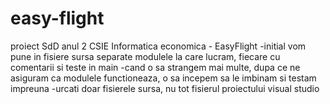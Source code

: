 # easy-flight
proiect SdD anul 2 CSIE Informatica economica - EasyFlight
-initial vom pune in fisiere sursa separate modulele la care lucram, fiecare cu comentarii si teste in main
-cand o sa strangem mai multe, dupa ce ne asiguram ca modulele functioneaza, o sa incepem sa le imbinam si testam impreuna
-urcati doar fisierele sursa, nu tot fisierul proiectului visual studio